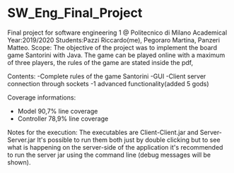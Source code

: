 # SW_Eng_Final_Project
Final project for software engineering 1 @ Politecnico di Milano
Academical Year:2019/2020
Students:Pazzi Riccardo(me), Pegoraro Martina, Panzeri Matteo.
Scope:
The objective of the project was to implement the board game Santorini with Java.
The game can be played online with a maximum of three players, the rules of the game are stated inside the pdf,

Contents:
    -Complete rules of the game Santorini
    -GUI 
    -Client server connection through sockets 
    -1 advanced functionality(added 5 gods)
    
Coverage informations:
- Model 90,7% line coverage
- Controller 78,9% line coverage

Notes for the execution:
The executables are Client-Client.jar and Server-Server.jar 
It's possible to run them both just by double clicking but to see what is happening on the server-side of the application 
it's recommended to run the server jar using the command line (debug messages will be shown).  
